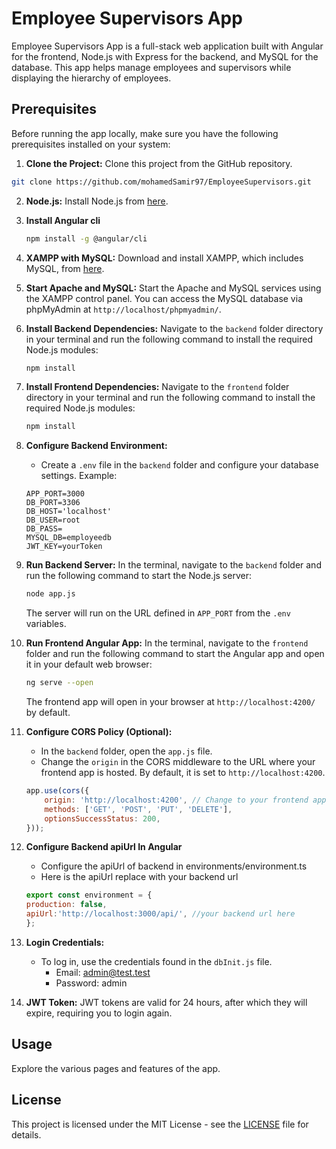 # Employee Supervisors App

Employee Supervisors App is a full-stack web application built with Angular for the frontend, Node.js with Express for the backend, and MySQL for the database. This app helps manage employees and supervisors while displaying the hierarchy of employees.

## Prerequisites

Before running the app locally, make sure you have the following prerequisites installed on your system:

1. **Clone the Project:** Clone this project from the GitHub repository.
```sh
git clone https://github.com/mohamedSamir97/EmployeeSupervisors.git
```

2. **Node.js:** Install Node.js from [here](https://nodejs.org/).

3. **Install Angular cli**
   ```sh
   npm install -g @angular/cli
    ```
4. **XAMPP with MySQL:** Download and install XAMPP, which includes MySQL, from [here](https://www.apachefriends.org/download.html).

5. **Start Apache and MySQL:** Start the Apache and MySQL services using the XAMPP control panel. You can access the MySQL database via phpMyAdmin at `http://localhost/phpmyadmin/`.

6. **Install Backend Dependencies:** Navigate to the `backend` folder directory in your terminal and run the following command to install the required Node.js modules:

    ```sh
    npm install
    ```

7. **Install Frontend Dependencies:** Navigate to the `frontend` folder directory in your terminal and run the following command to install the required Node.js modules:

    ```sh
    npm install
    ```

8. **Configure Backend Environment:**
    - Create a `.env` file in the `backend` folder and configure your database settings. Example:

    ```dotenv
    APP_PORT=3000
    DB_PORT=3306
    DB_HOST='localhost'
    DB_USER=root
    DB_PASS=
    MYSQL_DB=employeedb
    JWT_KEY=yourToken
    ```

9. **Run Backend Server:** In the terminal, navigate to the `backend` folder and run the following command to start the Node.js server:

    ```sh
    node app.js
    ```

   The server will run on the URL defined in `APP_PORT` from the `.env` variables.

10. **Run Frontend Angular App:** In the terminal, navigate to the `frontend` folder and run the following command to start the Angular app and open it in your default web browser:

    ```sh
    ng serve --open
    ```

    The frontend app will open in your browser at `http://localhost:4200/` by default.

11. **Configure CORS Policy (Optional):**
    - In the `backend` folder, open the `app.js` file.
    - Change the `origin` in the CORS middleware to the URL where your frontend app is hosted. By default, it is set to `http://localhost:4200`.

    ```javascript
    app.use(cors({
        origin: 'http://localhost:4200', // Change to your frontend app URL
        methods: ['GET', 'POST', 'PUT', 'DELETE'],
        optionsSuccessStatus: 200,
    }));
    ```
12. **Configure Backend apiUrl In Angular**
    - Configure the apiUrl of backend in environments/environment.ts
    - Here is the apiUrl replace with your backend url

    ```javascript
    export const environment = {
    production: false,
    apiUrl:'http://localhost:3000/api/', //your backend url here
    };
    ``` 
13. **Login Credentials:**
    - To log in, use the credentials found in the `dbInit.js` file.
      - Email: admin@test.test
      - Password: admin

14. **JWT Token:** JWT tokens are valid for 24 hours, after which they will expire, requiring you to login again.

## Usage

Explore the various pages and features of the app.

## License

This project is licensed under the MIT License - see the [LICENSE](LICENSE) file for details.

